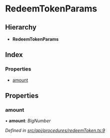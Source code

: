 # RedeemTokenParams

## Hierarchy

* **RedeemTokenParams**

## Index

### Properties

* [amount](redeemtokenparams.md#amount)

## Properties

### amount

• **amount**: _BigNumber_

_Defined in_ [_src/api/procedures/redeemToken.ts:9_](https://github.com/PolymathNetwork/polymesh-sdk/blob/a0872cf4/src/api/procedures/redeemToken.ts#L9)

